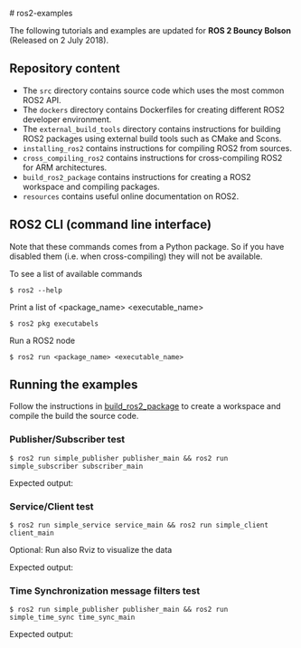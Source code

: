 \# ros2-examples

The following tutorials and examples are updated for **ROS 2 Bouncy Bolson** (Released on 2 July 2018).

## Repository content

 - The `src` directory contains source code which uses the most common ROS2 API.
 - The `dockers` directory contains Dockerfiles for creating different ROS2 developer environment.
 - The `external_build_tools` directory contains instructions for building ROS2 packages using external build tools such as CMake and Scons.
 - `installing_ros2` contains instructions for compiling ROS2 from sources.
 - `cross_compiling_ros2` contains instructions for cross-compiling ROS2 for ARM architectures.
 - `build_ros2_package` contains instructions for creating a ROS2 workspace and compiling packages. 
 - `resources` contains useful online documentation on ROS2.




## ROS2 CLI (command line interface)

Note that these commands comes from a Python package. So if you have disabled them (i.e. when cross-compiling) they will not be available.

To see a list of available commands

    $ ros2 --help

Print a list of <package_name> <executable_name>

    $ ros2 pkg executabels

Run a ROS2 node

    $ ros2 run <package_name> <executable_name>


## Running the examples

Follow the instructions in [build_ros2_package](https://github.com/alsora/ros2-tutorial/blob/master/build_ros2_packages.md) to create a workspace and compile the build the source code.

### Publisher/Subscriber test

    $ ros2 run simple_publisher publisher_main && ros2 run simple_subscriber subscriber_main

Expected output:

### Service/Client test
    
    $ ros2 run simple_service service_main && ros2 run simple_client client_main

Optional: Run also Rviz to visualize the data

Expected output:
 

### Time Synchronization message filters test

    $ ros2 run simple_publisher publisher_main && ros2 run simple_time_sync time_sync_main

Expected output:

